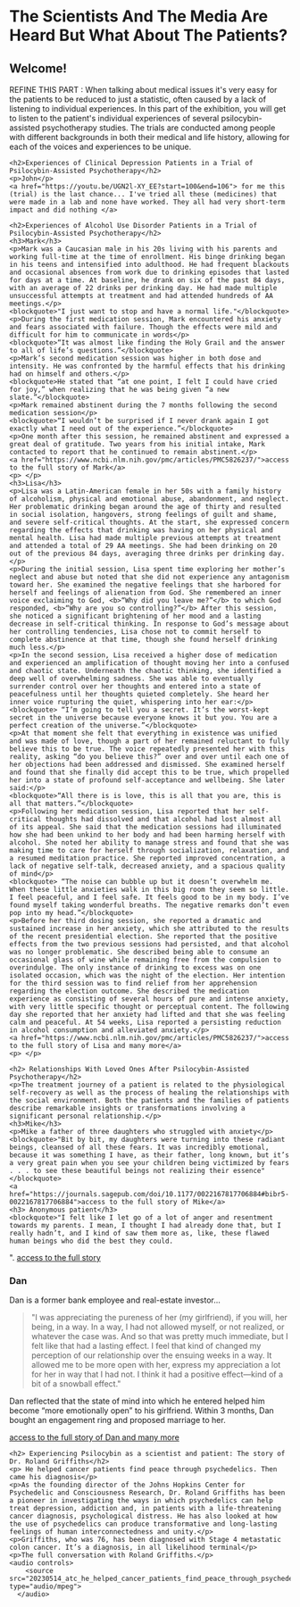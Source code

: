 <html> 
  <head>
    <title>patient experiences on psychedelics</title> 
  </head>
  <body> 
    <h1>The Scientists And The Media Are Heard But What About The Patients?</h1> 
    <h2>Welcome!</h2>
    <p>REFINE THIS PART : When talking about medical issues it's very easy for the patients to be reduced to just a statistic, often caused by a lack of listening to individual experiences. In this part of the exhibition, you will get to listen to the patient's individual experiences of several psilocybin-assisted psychotherapy studies. The trials are conducted among people with different backgrounds in both their medical and life history, allowing for each of the voices and experiences to be unique.</p>
    <p> </p>
    
    <h2>Experiences of Clinical Depression Patients in a Trial of Psilocybin-Assisted Psychotherapy</h2>
    <p>John</p>
    <a href="https://youtu.be/UGN2l-XY_EE?start=100&end=106"> for me this (trial) is the last chance... I've tried all these (medicines) that were made in a lab and none have worked. They all had very short-term impact and did nothing </a>
    
    <h2>Experiences of Alcohol Use Disorder Patients in a Trial of Psilocybin-Assisted Psychotherapy</h2>
    <h3>Mark</h3>
    <p>Mark was a Caucasian male in his 20s living with his parents and working full-time at the time of enrollment. His binge drinking began in his teens and intensified into adulthood. He had frequent blackouts and occasional absences from work due to drinking episodes that lasted for days at a time. At baseline, he drank on six of the past 84 days, with an average of 22 drinks per drinking day. He had made multiple unsuccessful attempts at treatment and had attended hundreds of AA meetings.</p>
    <blockquote>"I just want to stop and have a normal life."</blockquote>	
    <p>During the first medication session, Mark encountered his anxiety and fears associated with failure. Though the effects were mild and difficult for him to communicate in words</p>
    <blockquote>“It was almost like finding the Holy Grail and the answer to all of life’s questions.”</blockquote>
    <p>Mark’s second medication session was higher in both dose and intensity. He was confronted by the harmful effects that his drinking had on himself and others.</p>
    <blockquote>He stated that “at one point, I felt I could have cried for joy,” when realizing that he was being given “a new slate.”</blockquote>
    <p>Mark remained abstinent during the 7 months following the second medication session</p>
    <blockquote>“I wouldn’t be surprised if I never drank again I got exactly what I need out of the experience.”</blockquote>
    <p>One month after this session, he remained abstinent and expressed a great deal of gratitude. Two years from his initial intake, Mark contacted to report that he continued to remain abstinent.</p>
    <a href="https://www.ncbi.nlm.nih.gov/pmc/articles/PMC5826237/">access to the full story of Mark</a>
    <p> </p> 
    <h3>Lisa</h3>
    <p>Lisa was a Latin-American female in her 50s with a family history of alcoholism, physical and emotional abuse, abandonment, and neglect. Her problematic drinking began around the age of thirty and resulted in social isolation, hangovers, strong feelings of guilt and shame, and severe self-critical thoughts. At the start, she expressed concern regarding the effects that drinking was having on her physical and mental health. Lisa had made multiple previous attempts at treatment and attended a total of 29 AA meetings. She had been drinking on 20 out of the previous 84 days, averaging three drinks per drinking day.</p>
    <p>During the initial session, Lisa spent time exploring her mother’s neglect and abuse but noted that she did not experience any antagonism toward her. She examined the negative feelings that she harbored for herself and feelings of alienation from God. She remembered an inner voice exclaiming to God, <b>“Why did you leave me?”</b> to which God responded, <b>“Why are you so controlling?”</b> After this session, she noticed a significant brightening of her mood and a lasting decrease in self-critical thinking. In response to God’s message about her controlling tendencies, Lisa chose not to commit herself to complete abstinence at that time, though she found herself drinking much less.</p>
    <p>In the second session, Lisa received a higher dose of medication and experienced an amplification of thought moving her into a confused and chaotic state. Underneath the chaotic thinking, she identified a deep well of overwhelming sadness. She was able to eventually surrender control over her thoughts and entered into a state of peacefulness until her thoughts quieted completely. She heard her inner voice rupturing the quiet, whispering into her ear:</p>
    <blockquote> “I’m going to tell you a secret. It’s the worst-kept secret in the universe because everyone knows it but you. You are a perfect creation of the universe.”</blockquote>
    <p>At that moment she felt that everything in existence was unified and was made of love, though a part of her remained reluctant to fully believe this to be true. The voice repeatedly presented her with this reality, asking “do you believe this?” over and over until each one of her objections had been addressed and dismissed. She examined herself and found that she finally did accept this to be true, which propelled her into a state of profound self-acceptance and wellbeing. She later said:</p>
    <blockquote>“All there is is love, this is all that you are, this is all that matters.”</blockquote>
    <p>Following her medication session, Lisa reported that her self-critical thoughts had dissolved and that alcohol had lost almost all of its appeal. She said that the medication sessions had illuminated how she had been unkind to her body and had been harming herself with alcohol. She noted her ability to manage stress and found that she was making time to care for herself through socialization, relaxation, and a resumed meditation practice. She reported improved concentration, a lack of negative self-talk, decreased anxiety, and a spacious quality of mind</p>
    <blockquote> “The noise can bubble up but it doesn’t overwhelm me. When these little anxieties walk in this big room they seem so little. I feel peaceful, and I feel safe. It feels good to be in my body. I’ve found myself taking wonderful breaths. The negative remarks don’t even pop into my head.”</blockquote>
    <p>Before her third dosing session, she reported a dramatic and sustained increase in her anxiety, which she attributed to the results of the recent presidential election. She reported that the positive effects from the two previous sessions had persisted, and that alcohol was no longer problematic. She described being able to consume an occasional glass of wine while remaining free from the compulsion to overindulge. The only instance of drinking to excess was on one isolated occasion, which was the night of the election. Her intention for the third session was to find relief from her apprehension regarding the election outcome. She described the medication experience as consisting of several hours of pure and intense anxiety, with very little specific thought or perceptual content. The following day she reported that her anxiety had lifted and that she was feeling calm and peaceful. At 54 weeks, Lisa reported a persisting reduction in alcohol consumption and alleviated anxiety.</p>
    <a href="https://www.ncbi.nlm.nih.gov/pmc/articles/PMC5826237/">access to the full story of Lisa and many more</a>
    <p> </p> 

    <h2> Relationships With Loved Ones After Psilocybin-Assisted Psychotherapy</h2>
    <p>The treatment journey of a patient is related to the physiological self-recovery as well as the process of healing the relationships with the social environment. Both the patients and the families of patients describe remarkable insights or transformations involving a significant personal relationship.</p>
    <h3>Mike</h3>
    <p>Mike a father of three daughters who struggled with anxiety</p>
    <blockquote>"Bit by bit, my daughters were turning into these radiant beings, cleansed of all these fears. It was incredibly emotional, because it was something I have, as their father, long known, but it’s a very great pain when you see your children being victimized by fears . . . to see these beautiful beings not realizing their essence"</blockquote>
    <a href="https://journals.sagepub.com/doi/10.1177/0022167817706884#bibr5-0022167817706884">access to the full story of Mike</a>
    <h3> Anonymous patient</h3>
    <blockquote>"I felt like I let go of a lot of anger and resentment towards my parents. I mean, I thought I had already done that, but I really hadn’t, and I kind of saw them more as, like, these flawed human beings who did the best they could.
".</blockquote>
    <a href="https://journals.sagepub.com/doi/10.1177/0022167817706884#bibr5-0022167817706884">access to the full story</a>
    <h3>Dan</h3>
    <p>Dan is a former bank employee and real-estate investor...</p>
    <blockquote>"I was appreciating the pureness of her (my girlfriend), if you will, her being, in a way. In a way, I had not allowed myself, or not realized, or whatever the case was. And so that was pretty much immediate, but I felt like that had a lasting effect. I feel that kind of changed my perception of our relationship over the ensuing weeks in a way. It allowed me to be more open with her, express my appreciation a lot for her in way that I had not. I think it had a positive effect—kind of a bit of a snowball effect."</blockquote>
    <p>Dan reflected that the state of mind into which he entered helped him become “more emotionally open” to his girlfriend. Within 3 months, Dan bought an engagement ring and proposed marriage to her.</p>
    <a href="https://journals.sagepub.com/doi/10.1177/0022167817706884#bibr5-0022167817706884">access to the full story of Dan and many more</a>
    <p> </p>
    
    <h2> Experiencing Psilocybin as a scientist and patient: The story of Dr. Roland Griffiths</h2>
    <p> He helped cancer patients find peace through psychedelics. Then came his diagnosis</p>
    <p>As the founding director of the Johns Hopkins Center for Psychedelic and Consciousness Research, Dr. Roland Griffiths has been a pioneer in investigating the ways in which psychedelics can help treat depression, addiction and, in patients with a life-threatening cancer diagnosis, psychological distress. He has also looked at how the use of psychedelics can produce transformative and long-lasting feelings of human interconnectedness and unity.</p> 
    <p>Griffiths, who was 76, has been diagnosed with Stage 4 metastatic colon cancer. It’s a diagnosis, in all likelihood terminal</p>
    <p>The full conversation with Roland Griffiths.</p>
    <audio controls>
        <source src="20230514_atc_he_helped_cancer_patients_find_peace_through_psychedelics_then_came_his_diagnosis.mp3" type="audio/mpeg">
      </audio>
</body>
</html>

